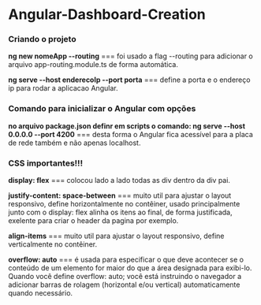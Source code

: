 # Angular-Dashboard-Creation

<h3>Criando o projeto</h3>
<p><strong>ng new nomeApp --routing</strong> === foi usado a flag --routing para adicionar o arquivo app-routing.module.ts de forma automática.</p>
<p><strong>ng serve --host enderecoIp --port porta</strong> === define a porta e o endereço ip para rodar a aplicacao Angular.</p>

<h3>Comando para inicializar o Angular com opções</h3>
<p><strong>no arquivo package.json definr em scripts o comando: ng serve --host 0.0.0.0 --port 4200</strong> === desta forma o Angular fica acessível para a placa de rede também e não apenas localhost.</p>

<h3>CSS importantes!!!</h3>
<p><strong>display: flex</strong> === colocou lado a lado todas as div dentro da <emph>div pai.</emph></p>
<p><strong>justify-content: space-between</strong> === muito util para ajustar o layout responsivo, define horizontalmente no contêiner, usado principalmente junto com o <emph>display: flex</emph> alinha os itens ao final, de forma justificada, exelente para criar o header da pagina por exemplo.</p>
<p><strong>align-items</strong> === muito util para ajustar o layout responsivo, define verticalmente no contêiner.</p>
<p><strong>overflow: auto</strong> ===  é usada para especificar o que deve acontecer se o conteúdo de um elemento for maior do que a área designada para exibi-lo. Quando você define overflow: auto; você está instruindo o navegador a adicionar barras de rolagem (horizontal e/ou vertical) automaticamente quando necessário.</p>
